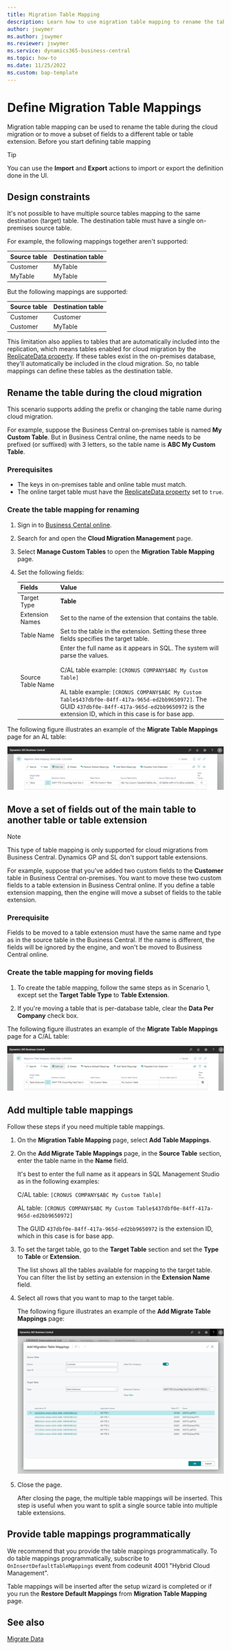 ```yaml
---
title: Migration Table Mapping
description: Learn how to use migration table mapping to rename the table during the cloud migration or to move a subset of fields to a different table or table extension.
author: jswymer 
ms.author: jswymer 
ms.reviewer: jswymer 
ms.service: dynamics365-business-central
ms.topic: how-to
ms.date: 11/25/2022
ms.custom: bap-template
---
```


# Define Migration Table Mappings

Migration table mapping can be used to rename the table during the cloud migration or to move a subset of fields to a different table or table extension. Before you start defining table mapping

> [!TIP]
> You can use the **Import** and **Export** actions to import or export the definition done in the UI.

## Design constraints

It's not possible to have multiple source tables mapping to the same destination (target) table. The destination table must have a single on-premises source table.

For example, the following mappings together aren't supported:

|Source table|Destination table|
|-|-|
|Customer|MyTable|
|MyTable|MyTable|

But the following mappings are supported:

|Source table|Destination table|
|-|-|
|Customer|Customer|
|Customer|MyTable|

This limitation also applies to tables that are automatically included into the replication, which means tables enabled for cloud migration by the [ReplicateData property](../developer/properties/devenv-replicatedata-property.md). If these tables exist in the on-premises database, they'll automatically be included in the cloud migration. So, no table mappings can define these tables as the destination table.


## Rename the table during the cloud migration

This scenario supports adding the prefix or changing the table name during cloud migration.

For example, suppose the Business Central on-premises table is named **My Custom Table**. But in Business Central online, the name needs to be prefixed (or suffixed) with 3 letters, so the table name is **ABC My Custom Table**.

### Prerequisites

- The keys in on-premises table and online table must match.
- The online target table must have the [ReplicateData property](../developer/properties/devenv-replicatedata-property.md) set to `true`.

### Create the table mapping for renaming

1. Sign in to [Business Cental online](https://businesscentral.dynamics.com).
2. Search for and open the **Cloud Migration Management** page.
3. Select **Manage Custom Tables** to open the **Migration Table Mapping** page.
4. Set the following fields:

   |Fields|Value|
   |-|-|
   |Target Type| **Table**|
   |Extension Names|Set to the name of the extension that contains the table. |
   |Table Name|Set to the table in the extension. Setting these three fields specifies the target table.|
   |Source Table Name|Enter the full name as it appears in SQL. The system will parse the values. <br /><br />C/AL table example: `[CRONUS COMPANY$ABC My Custom Table]` <br /><br />AL table example: `[CRONUS COMPANY$ABC My Custom Table$437dbf0e-84ff-417a-965d-ed2bb9650972]`. The GUID `437dbf0e-84ff-417a-965d-ed2bb9650972` is the extension ID, which in this case is for base app. |

The following figure illustrates an example of the **Migrate Table Mappings** page for an AL table:

[![Shows the table mapping move for a AL table](../media/table-mapping-move-al.png)](../media/table-mapping-move-al.png#lightbox)

## Move a set of fields out of the main table to another table or table extension

> [!NOTE]
> This type of table mapping is only supported for cloud migrations from Business Central. Dynamics GP and SL don't support table extensions.

For example, suppose that you've added two custom fields to the **Customer** table in Business Central on-premises. You want to move these two custom fields to a table extension in Business Central online. If you define a table extension mapping, then the engine will move a subset of fields to the table extension.

### Prerequisite

Fields to be moved to a table extension must have the same name and type as in the source table in the Business Central. If the name is different, the fields will be ignored by the engine, and won't be moved to Business Central online.

### Create the table mapping for moving fields

1. To create the table mapping, follow the same steps as in Scenario 1, except set the **Target Table Type** to **Table Extension**.

2. If you're moving a table that is per-database table, clear the **Data Per Company** check box.

The following figure illustrates an example of the **Migrate Table Mappings** page for a C/AL table:

[![Shows the table mapping move for a C/AL table](../media/table-mapping-move-cal.png)](../media/table-mapping-move-cal.png#lightbox) 

## Add multiple table mappings

Follow these steps if you need multiple table mappings.

1. On the **Migration Table Mapping** page, select **Add Table Mappings**.  
2. On the **Add Migrate Table Mappings** page, in the **Source Table** section, enter the table name in the **Name** field.

   It's best to enter the full name as it appears in SQL Management Studio as in the following examples: 

   C/AL table: `[CRONUS COMPANY$ABC My Custom Table]`

   AL table: `[CRONUS COMPANY$ABC My Custom Table$437dbf0e-84ff-417a-965d-ed2bb9650972]`

   The GUID `437dbf0e-84ff-417a-965d-ed2bb9650972` is the extension ID, which in this case is for base app.

3. To set the target table, go to the **Target Table** section and set the **Type** to **Table** or **Extension**.

    The list shows all the tables available for mapping to the target table. You can filter the list by setting an extension in the **Extension Name** field.
4. Select all rows that you want to map to the target table.

   The following figure illustrates an example of the **Add Migrate Table Mappings** page:

   [![Shows the table mapping multiple tables](../media/table-mapping-multiple.png)](../media/table-mapping-multiple.png#lightbox) 

5. Close the page.

   After closing the page, the multiple table mappings will be inserted. This step is useful when you want to split a single source table into multiple table extensions.

## Provide table mappings programmatically

We recommend that you provide the table mappings programmatically. To do table mappings programmatically, subscribe to `OnInsertDefaultTableMappings` event from codeunit 4001 "Hybrid Cloud Management".

Table mappings will be inserted after the setup wizard is completed or if you run the **Restore Default Mappings** from **Migration Table Mapping** page.

## See also

[Migrate Data](migrate-data.md)  

